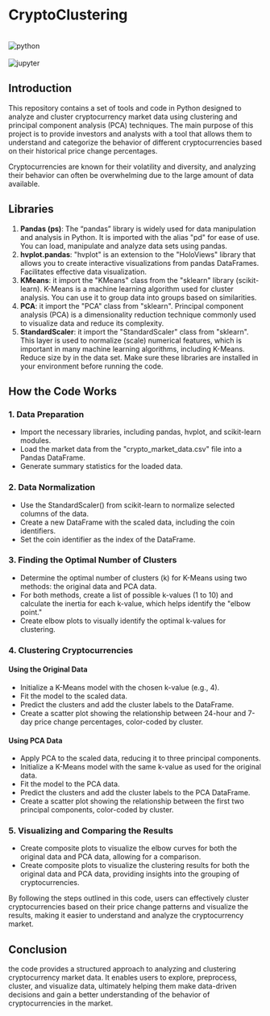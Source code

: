 # CryptoClustering

<div style="display: inline_block"><br/>
  <img align="center" alt="python" src="http://ForTheBadge.com/images/badges/made-with-python.svg" />

<div style="display: inline_block"><br/>
  <img align="center" alt="jupyter" src="https://img.shields.io/badge/Made%20with-Jupyter-orange?style=for-the-badge&logo=Jupyter" />

## Introduction

This repository contains a set of tools and code in Python designed to analyze and cluster cryptocurrency market data using clustering and principal component analysis (PCA) techniques. The main purpose of this project is to provide investors and analysts with a tool that allows them to understand and categorize the behavior of different cryptocurrencies based on their historical price change percentages.

Cryptocurrencies are known for their volatility and diversity, and analyzing their behavior can often be overwhelming due to the large amount of data available.

## Libraries 

1. **Pandas (ps)**: The “pandas” library is widely used for data manipulation and analysis in Python. It is imported with the alias "pd" for ease of use. You can load, manipulate and analyze data sets using pandas.
2. **hvplot.pandas**: "hvplot" is an extension to the "HoloViews" library that allows you to create interactive visualizations from pandas DataFrames. Facilitates effective data visualization.
3. **KMeans**: it import the "KMeans" class from the "sklearn" library (scikit-learn). K-Means is a machine learning algorithm used for cluster analysis. You can use it to group data into groups based on similarities.
4. **PCA**: it import the "PCA" class from "sklearn". Principal component analysis (PCA) is a dimensionality reduction technique commonly used to visualize data and reduce its complexity.
5. **StandardScaler**: it import the "StandardScaler" class from "sklearn". This layer is used to normalize (scale) numerical features, which is important in many machine learning algorithms, including K-Means. Reduce size by
in the data set. Make sure these libraries are installed in your environment before running the code.

## How the Code Works

### 1. Data Preparation

* Import the necessary libraries, including pandas, hvplot, and scikit-learn modules.
* Load the market data from the "crypto_market_data.csv" file into a Pandas DataFrame.
* Generate summary statistics for the loaded data.

### 2. Data Normalization

* Use the StandardScaler() from scikit-learn to normalize selected columns of the data.
* Create a new DataFrame with the scaled data, including the coin identifiers.
* Set the coin identifier as the index of the DataFrame.

### 3. Finding the Optimal Number of Clusters

* Determine the optimal number of clusters (k) for K-Means using two methods: the original data and PCA data.
* For both methods, create a list of possible k-values (1 to 10) and calculate the inertia for each k-value, which helps identify the "elbow point."
* Create elbow plots to visually identify the optimal k-values for clustering.

### 4. Clustering Cryptocurrencies

#### Using the Original Data

* Initialize a K-Means model with the chosen k-value (e.g., 4).
* Fit the model to the scaled data.
* Predict the clusters and add the cluster labels to the DataFrame.
* Create a scatter plot showing the relationship between 24-hour and 7-day price change percentages, color-coded by cluster.

#### Using PCA Data

* Apply PCA to the scaled data, reducing it to three principal components.
* Initialize a K-Means model with the same k-value as used for the original data.
* Fit the model to the PCA data.
* Predict the clusters and add the cluster labels to the PCA DataFrame.
* Create a scatter plot showing the relationship between the first two principal components, color-coded by cluster.

### 5. Visualizing and Comparing the Results

* Create composite plots to visualize the elbow curves for both the original data and PCA data, allowing for a comparison.
* Create composite plots to visualize the clustering results for both the original data and PCA data, providing insights into the grouping of cryptocurrencies.

By following the steps outlined in this code, users can effectively cluster cryptocurrencies based on their price change patterns and visualize the results, making it easier to understand and analyze the cryptocurrency market.

## Conclusion

the code provides a structured approach to analyzing and clustering cryptocurrency market data. It enables users to explore, preprocess, cluster, and visualize data, ultimately helping them make data-driven decisions and gain a better understanding of the behavior of cryptocurrencies in the market.




